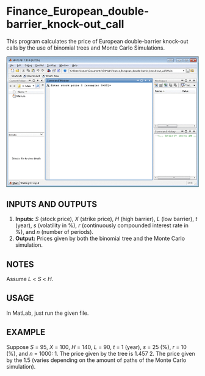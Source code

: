 # Finance_European_double-barrier_knock-out_call

This program calculates the price of European double-barrier knock-out calls by the use of binomial trees and Monte Carlo Simulations.

![demo](/images/demo.gif)

## INPUTS AND OUTPUTS
1. **Inputs:** *S* (stock price), *X* (strike price), *H* (high barrier), *L* (low barrier), *t* (year), *s* (volatility in %), *r* (continuously compounded interest rate in %), and *n* (number of periods). 
2. **Output:** Prices given by both the binomial tree and the Monte Carlo simulation.

## NOTES

Assume *L* < *S* < *H*.

## USAGE
In MatLab, just run the given file.

## EXAMPLE
Suppose *S* = 95, *X* = 100, *H* = 140, *L* = 90, *t* = 1 (year), *s* = 25 (%), *r* = 10 (%), and *n* = 1000:
	1. The price given by the tree is 1.457
	2. The price given by the 1.5 (varies depending on the amount of paths of the Monte Carlo simulation).

